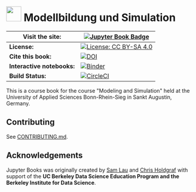 # <img src="content/images/logo/favicon.ico" width=40 /> Modellbildung und Simulation

| **Visit the site:** | [![Jupyter Book Badge](https://jupyterbook.org/badge.svg)]( https://hbrs-cse.github.io/Modellbildung-und-Simulation/) |
|--|--|
| **License:** | [![License: CC BY-SA 4.0](https://upload.wikimedia.org/wikipedia/commons/e/e5/CC_BY-SA_icon.svg)](https://creativecommons.org/licenses/by-sa/4.0/) |
| **Cite this book:** | [![DOI](https://zenodo.org/badge/DOI/10.5281/zenodo.2560551.svg)](https://doi.org/10.5281/zenodo.2560551) |
| **Interactive notebooks:** | [![Binder](https://mybinder.org/badge_logo.svg)](https://mybinder.org/v2/gh/joergbrech/Modellbildung-und-Simulation/master?urlpath=lab/tree/content) |
| **Build Status:** | [![CircleCI](https://circleci.com/gh/joergbrech/Modellbildung-und-Simulation.svg?style=svg)](https://circleci.com/gh/joergbrech/Modellbildung-und-Simulation) |

This is a course book for the course "Modeling and Simulation" held at the University of Applied Sciences Bonn-Rhein-Sieg in Sankt Augustin, Germany. 

## Contributing

See [CONTRIBUTING.md](CONTRIBUTING.md).

## Acknowledgements

Jupyter Books was originally created by [Sam Lau][sam] and [Chris Holdgraf][chris]
with support of the **UC Berkeley Data Science Education Program and the Berkeley
Institute for Data Science**.

[sam]: http://www.samlau.me/
[chris]: https://predictablynoisy.com
